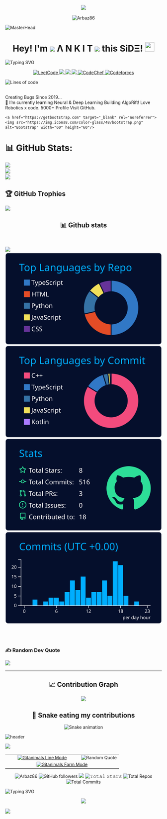 <!--   <a 
<div align="center">
<img src = "https://raw.githubusercontent.com/MrAnkitAgarwal/MrAnkitAgarwal/d30b296b0cf239ad535e017ef5e43ff4d5d26485/gitartwork.svg"</a> -->


<p align="center">
  <img src="https://capsule-render.vercel.app/api?type=waving&color=gradient&text=ΛNKIT!&height=100&section=header"/>
</p>

<p align="center">
    <img src="https://komarev.com/ghpvc/?username=Arbaz86&label=Profile%20views&color=ce9927&style=flat" alt="Arbaz86" />
</p>

![MasterHead](https://res.cloudinary.com/superfolio/image/upload/v1620689979/68747470733a2f2f692e70696e696d672e636f6d2f6f726967696e616c732f63362f33332f63322f63363333633230656465383266306530636564376435373064626533613166332e676966_yjuh2s.gif)

<div align="center">
  <h1>Hey! I'm  <img src="https://i.pinimg.com/originals/3f/7e/4e/3f7e4eff7c96e9fe4b8b4b1ff3f7bdb5.gif" width="6%">
Λ N K I T <img src="https://i.pinimg.com/originals/3f/7e/4e/3f7e4eff7c96e9fe4b8b4b1ff3f7bdb5.gif" width="6%"> this SiDΞ! <img src="https://media.tenor.com/Zh_jzyMKfn0AAAAi/wave-hello.gif" width="30" height="30" /></h1>
 
 
</div>

![Typing SVG](https://readme-typing-svg.herokuapp.com?color=F72585&size=22&center=true&vCenter=true&width=800&lines=Welcome+to+my+GitHub+Profile!;OPEN+SOURCE+CONTRIBUTOR!;I+am+Creating+Bugs+Since+2019!+(8thSTD);NOW+I+AM+FIRST+YEAR+STUDENT;learning+Neural+and+Deep+Learning;Have+a+Great+Day...;Thank+you!)




<p align="center">
<a href="https://leetcode.com/u/AnkitOnTop/" target="_blank">
    <img src="https://raw.githubusercontent.com/rahuldkjain/github-profile-readme-generator/master/src/images/icons/Social/leet-code.svg" alt="LeetCode" height="50" width="40" />
  </a>
<a href="https://www.linkedin.com/in/its-ankit-patil/">
  <img height="50" src="https://user-images.githubusercontent.com/46517096/166973395-19676cd8-f8ec-4abf-83ff-da8243505b82.png"/>
</a>
<a href="https://www.instagram.com/ankit_offx/">
  <img height="50" src="https://user-images.githubusercontent.com/46517096/166974368-9798f39f-1f46-499c-b14e-81f0a3f83a06.png"/>
</a>
<a href="www.ankitgpatil.wordpress.com">
  <img height="50" src="https://user-images.githubusercontent.com/46517096/166972883-f5f1d88c-0246-4374-88ac-ded0f2cf0699.png"/>
</a>
 <a href="https://www.codechef.com" target="_blank">
    <img src="https://img.icons8.com/ios-filled/50/ffffff/codechef.png" alt="CodeChef" height="30" width="40" />
  </a>
  <a href="https://codeforces.com/profile/ankitontop123" target="_blank">
    <img src="https://raw.githubusercontent.com/rahuldkjain/github-profile-readme-generator/master/src/images/icons/Social/codeforces.svg" alt="Codeforces" height="30" width="40" />
  </a>

![Lines of code](https://img.shields.io/badge/From%20Hello%20World%20I%27ve%20Written-1.9%20million%20lines%20of%20code-blue)

<br>Creating Bugs Since 2019...<br>🔭 I’m currently learning Neural & Deep Learning
Building AlgoRift! Love Robotics x code.
5000+ Profile Visit GitHub.


<!--# 💻 Tech Stack:
![AssemblyScript](https://img.shields.io/badge/assembly%20script-%23000000.svg?style=for-the-badge&logo=assemblyscript&logoColor=white) ![Fortran](https://img.shields.io/badge/Fortran-%23734F96.svg?style=for-the-badge&logo=fortran&logoColor=white) ![LaTeX](https://img.shields.io/badge/latex-%23008080.svg?style=for-the-badge&logo=latex&logoColor=white) ![Markdown](https://img.shields.io/badge/markdown-%23000000.svg?style=for-the-badge&logo=markdown&logoColor=white) ![PowerShell](https://img.shields.io/badge/PowerShell-%235391FE.svg?style=for-the-badge&logo=powershell&logoColor=white) ![Rust](https://img.shields.io/badge/rust-%23000000.svg?style=for-the-badge&logo=rust&logoColor=white) ![Python](https://img.shields.io/badge/python-3670A0?style=for-the-badge&logo=python&logoColor=ffdd54) ![AWS](https://img.shields.io/badge/AWS-%23FF9900.svg?style=for-the-badge&logo=amazon-aws&logoColor=white) ![Oracle](https://img.shields.io/badge/Oracle-F80000?style=for-the-badge&logo=oracle&logoColor=white) ![Netlify](https://img.shields.io/badge/netlify-%23000000.svg?style=for-the-badge&logo=netlify&logoColor=#00C7B7) ![Angular](https://img.shields.io/badge/angular-%23DD0031.svg?style=for-the-badge&logo=angular&logoColor=white) ![Ionic](https://img.shields.io/badge/Ionic-%233880FF.svg?style=for-the-badge&logo=Ionic&logoColor=white) ![Phoenix Framework](https://img.shields.io/badge/phoenixframework-%23FD4F00.svg?style=for-the-badge&logo=phoenixframework&logoColor=black) ![Nginx](https://img.shields.io/badge/nginx-%23009639.svg?style=for-the-badge&logo=nginx&logoColor=white) ![Jenkins](https://img.shields.io/badge/jenkins-%232C5263.svg?style=for-the-badge&logo=jenkins&logoColor=white) ![MongoDB](https://img.shields.io/badge/MongoDB-%234ea94b.svg?style=for-the-badge&logo=mongodb&logoColor=white) ![Pandas](https://img.shields.io/badge/pandas-%23150458.svg?style=for-the-badge&logo=pandas&logoColor=white) ![NumPy](https://img.shields.io/badge/numpy-%23013243.svg?style=for-the-badge&logo=numpy&logoColor=white) ![Git](https://img.shields.io/badge/git-%23F05033.svg?style=for-the-badge&logo=git&logoColor=white) ![GitHub](https://img.shields.io/badge/github-%23121011.svg?style=for-the-badge&logo=github&logoColor=white) ![TravisCI](https://img.shields.io/badge/travis%20ci-%232B2F33.svg?style=for-the-badge&logo=travis&logoColor=white) ![Gradle](https://img.shields.io/badge/Gradle-02303A.svg?style=for-the-badge&logo=Gradle&logoColor=white) ![TOR](https://img.shields.io/badge/tor-%237E4798.svg?style=for-the-badge&logo=tor-project&logoColor=white) ![Splunk](https://img.shields.io/badge/splunk-%23000000.svg?style=for-the-badge&logo=splunk&logoColor=white)
 <!-- React -->
 <!-- <a href="https://reactjs.org/" target="_blank" rel="noreferrer">
    <img src="https://raw.githubusercontent.com/devicons/devicon/master/icons/react/react-original.svg" alt="React" width="50" height="50"/>
  </a>
  <!-- Bootstrap -->
    <a href="https://getbootstrap.com" target="_blank" rel="noreferrer">
    <img src="https://img.icons8.com/color-glass/48/bootstrap.png" alt="Bootstrap" width="60" height="60"/>
 <!-- </a>
  <!-- Tailwind -->
  <!--<a href="https://tailwindcss.com/" target="_blank" rel="noreferrer">
    <img src="https://www.vectorlogo.zone/logos/tailwindcss/tailwindcss-icon.svg" alt="Tailwind CSS" width="50" height="50"/>
  </a>
  <!-- Git -->
 <!-- <a href="https://git-scm.com/" target="_blank" rel="noreferrer">
    <img src="https://raw.githubusercontent.com/devicons/devicon/master/icons/git/git-original.svg" alt="Git" width="50" height="50"/>
  </a>
  <!-- GitHub (replaced with white background) -->
<!--  <a href="https://github.com/" target="_blank" rel="noreferrer">
    <img src="https://github.githubassets.com/images/modules/logos_page/GitHub-Mark.png" alt="GitHub" width="50" height="50"/>
  </a>
  <!-- NodeJS -->
<!--  <a href="https://nodejs.org" target="_blank" rel="noreferrer">
    <img src="https://raw.githubusercontent.com/devicons/devicon/master/icons/nodejs/nodejs-original.svg" alt="Node.js" width="50" height="50"/>
  </a>
  <!-- Express (white background) -->
 <!-- <a href="https://expressjs.com/" target="_blank" rel="noreferrer">
    <img src="https://upload.wikimedia.org/wikipedia/commons/6/64/Expressjs.png" alt="Express" width="50" height="50" style="background-color:white; border-radius: 10px; padding: 5px;"/>
  </a>
  <!-- MongoDB (white background) -->
<!--  <a href="https://www.mongodb.com/" target="_blank" rel="noreferrer">
    <img src="https://www.vectorlogo.zone/logos/mongodb/mongodb-icon.svg" alt="MongoDB" width="50" height="50"/>
  </a> -->
  
# 📊 GitHub Stats:
![](https://github-readme-stats.vercel.app/api?username=ankitpatil7&theme=dark&hide_border=false&include_all_commits=true&count_private=true)<br/>
![](https://nirzak-streak-stats.vercel.app/?user=ankitpatil7&theme=dark&hide_border=false)<br/>
![](https://github-readme-stats.vercel.app/api/top-langs/?username=ankitpatil7&theme=dark&hide_border=false&include_all_commits=true&count_private=true&layout=compact)

## 🏆 GitHub Trophies
![](https://github-profile-trophy.vercel.app/?username=ankitpatil7&theme=radical&no-frame=false&no-bg=true&margin-w=4)

<div>
    <h2 align="center"> 📊 Github stats </h2>
      <br/>
        <p align="center">
          <a href="https://github.com/ankitpatil7/">

            
[![](https://raw.githubusercontent.com/ankitpatil7/aryan/master/profile-summary-card-output/algolia/0-profile-details.svg)](https://github.com/vn7n24fzkq/github-profile-summary-cards)
[![](https://raw.githubusercontent.com/aryanb1906/aryan/master/profile-summary-card-output/algolia/1-repos-per-language.svg)](https://github.com/vn7n24fzkq/github-profile-summary-cards) [![](https://raw.githubusercontent.com/aryanb1906/aryan/master/profile-summary-card-output/algolia/2-most-commit-language.svg)](https://github.com/vn7n24fzkq/github-profile-summary-cards)
[![](https://raw.githubusercontent.com/aryanb1906/aryan/master/profile-summary-card-output/algolia/3-stats.svg)](https://github.com/vn7n24fzkq/github-profile-summary-cards) [![](https://raw.githubusercontent.com/aryanb1906/aryan/master/profile-summary-card-output/algolia/4-productive-time.svg)](https://github.com/vn7n24fzkq/github-profile-summary-cards)
          </a>
       </p>
     <br>
     <br/>
  </div> 

<!--
<hr>
<br>
<div align="center"><a href="#"><img alt="" width="100%" src="datascience.gif"></a></div>
<hr/>

<p align="center">
  <img height="170" width="160" src="left.webp" />
  <img 
    align="center" 
    src="https://github-readme-streak-stats.herokuapp.com/user=ankitpatil7&theme=highcontrast&hide_border=true&stroke=FFD700&fire=FFD700&currStreakNum=FFD700&sideNums=FFD700&currStreakLabel=FFD700" 
    style="filter: drop-shadow(0 0 3px #FFD700);"
  />
  <img height="170" width="160" src="right.webp" />
</p>

</div>
<br>
<div align="center"><a href="#"><img alt="" width="100%" src="datascience.gif"></a></div>
<hr/>
-->

<!--<h2 align="center">Leetcode Info<h2>  
<p align="center">
<!--   <a href="https://leetcode.com/aryanbhargava2005/" target="_blank"><img align="center" src="https://leetcode.com/static/images/badges/2024/gif/2024-02.gif" alt="jyot" height="200" width="200" /></a>
  <a href="https://leetcode.com/aryanbhargava2005/" target="_blank"><img align="center" src="https://leetcode.com/static/images/badges/2024/gif/2024-03.gif" alt="jyot" height="200" width="200" 365 Days Badge Annual_Badge_2024  <a><img align="centre" src="https://assets.leetcode.com/static_assets/marketing/2025.gif" width="210" height="210" /></a>
   <a><img align="centre" src="https://assets.leetcode.com/static_assets/marketing/Knight.gif" width="250" height="250" /></a>
    <a><img align="centre" src="https://assets.leetcode.com/static_assets/marketing/1000.gif" width="210" height="210" /></a> /></a> -->
<!-- <a href="https://leetcode.com/AnkitOnTop/" target="_blank"><img align="center" src="https://assets.leetcode.com/static_assets/others/LeetCode_75.gif" alt="jyot" height="200" width="200" /></a> <a href="https://leetcode.com/AnkxxOnTop/" target="_blank"><img align="center" src="https://assets.leetcode.com/static_assets/others/Knight.gif" alt="jyot" height="200" width="200" /></a> <a href="https://leetcode.com/AnkitOnTop/" target="_blank"><img align="center" src="https://assets.leetcode.com/static_assets/others/Top_100_Liked.gif" alt="jyot" height="200" width="200" /></a>
 
<!--   <a href="https://leetcode.com/aryanbhargava2005/" target="_blank"><img align="center" src="https://assets.leetcode.com/static_assets/marketing/2024-100.gif" alt="jyot" height="200" width="200"<a href="https://leetcode.com/aryanbhargava2005/" target="_blank"><img align="center" src="https://assets.leetcode.com/static_assets/others/Knight.gif" alt="jyot" height="200" width="200" /></a>
   <a href="https://leetcode.com/aryanbhargava2005/" target="_blank"><img align="center" src="https://assets.leetcode.com/static_assets/others/LeetCode_75.gif" alt="jyot" height="200" width="200" /></a> /></a> -->
<!--</p>
<p align="center">
  
  <img  align=top flex-grow=1 src="https://leetcard.jacoblin.cool/AnkitOnTop?theme=dark&font=Nunito&ext=heatmap" />  
</p>-->

### ✍️ Random Dev Quote
![](https://quotes-github-readme.vercel.app/api?type=horizontal&theme=radical)

---


<div align="center">
  <h2>📈 Contribution Graph</h2>
</div>

<div align="center">
  <img src="https://github-readme-activity-graph.vercel.app/graph?username=ankitpatil7&theme=tokyo-night&bg_color=1a1b27&color=70a5fd&line=70a5fd&point=ff6b6b&area=true&hide_border=true" />
</div>

<div align="center">
  <h2>🐍 Snake eating my contributions</h2>
</div>


  
<!--![Snake animation](https://github.com/ankitpatil7/ankitpatil7/blob/output/github-snake-dark.svg)-->

<!-- Snake Game Repo View -->
<div align="center">
  <img src="https://profile-readme-generator.com/assets/snake.svg" alt="Snake animation" />
</div>



![header](https://user-images.githubusercontent.com/73928744/182041587-527d010a-80d3-4b57-bd99-c2be13c1a516.png)

  ![](https://quotes-github-readme.vercel.app/api?type=vetical&theme=radical)


<!-- Colonna 1: Gitanimals Line Mode -->
<table align="center">
  <tr>
    <td align="center" width="65%">
      <a href="https://github.com/git-goods/gitanimals">
        <img src="https://render.gitanimals.org/lines/lucaboca82?pet-id=1"
             width="100%" alt="Gitanimals Line Mode" />
      </a>
    </td>
    <!-- Colonna 2: Random Quote -->
    <td align="center" width="35%">
      <img src="https://quotes-github-readme.vercel.app/api?type=vertical&theme=gruvbox"
           alt="Random Quote" />
    </td>
  </tr>
  <tr>
    <!-- Riga 2: Gitanimals Farm Mode su tutta la larghezza -->
    <td colspan="2" align="center">
      <a href="https://github.com/git-goods/gitanimals">
        <img src="https://render.gitanimals.org/farms/ANKIT"
             width="80%" alt="Gitanimals Farm Mode" />
      </a>
    </td>
  </tr>
</table>

<p align="center">
    
</p>

<!-- BLOG-POST888888000068to84-LIST:END -->

<div align="center">
  <img src="https://komarev.com/ghpvc/?username=Arbaz86&label=Profile%20views&color=ce9927&style=flat" alt="Arbaz86" />
  <img src="https://img.shields.io/github/followers/ankitpatil7?label=Followers&style=social" alt="GitHub followers" />
  <img src="https://img.shields.io/static/v1?label=Sponsor&message=%E2%9D%A4&logo=GitHub&color=%23fe8e86"/>
   <img src="https://img.shields.io/github/stars/shubham-cyber-prog?label=Stars" alt="𝚃𝚘𝚝𝚊𝚕 𝚂𝚝𝚊𝚛𝚜"/>
   <img src="https://badges.strrl.dev/repos/shubham-cyber-prog?color=blueviolet&style=flat" alt="Total Repos" />
  <img src="https://badges.strrl.dev/commits/all/shubham-cyber-prog?color=teal&style=flat" alt="Total Commits" />
</div>



![Typing SVG](https://readme-typing-svg.herokuapp.com?color=F72585&size=22&center=true&vCenter=true&width=800&lines=I+am+Creating+Bugs+Since+2019!;learning+Neural+and+Deep+Learning;Have+a+Great+Day...;Thank+you!)


 
<p align="center">
  <img src="https://capsule-render.vercel.app/api?type=waving&color=gradient&text=THΛNK_YoU!&height=100&section=footer"/>
</p>

 <img  src="https://raw.githubusercontent.com/Trilokia/Trilokia/379277808c61ef204768a61bbc5d25bc7798ccf1/bottom_header.svg" />
